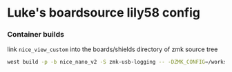 # Luke's boardsource lily58 config

### Container builds

link `nice_view_custom` into the boards/shields directory of zmk source tree
```sh
west build -p -b nice_nano_v2 -S zmk-usb-logging -- -DZMK_CONFIG=/workspaces/lily58/config/ -DSHIELD="lily58_right nice_view_adapter nice_view_custom"
```
